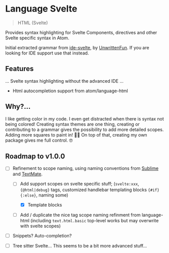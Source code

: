 # Language Svelte

> HTML (Svelte)

Provides syntax highlighting for Svelte Components, directives and other Svelte specific syntax in Atom.

Initial extracted grammar from [ide-svelte](https://github.com/sveltejs/svelte-atom), by [UnwrittenFun](https://github.com/UnwrittenFun). If you are looking for IDE support use that instead.

## Features

... Svelte syntax highlighting without the advanced IDE ...

- Html autocompletion support from atom/language-html

## Why?...

I like getting color in my code. I even get distracted when there is syntax not being colored! Creating syntax themes are one thing, creating or contributing to a grammar gives the possibility to add more detailed scopes. Adding more squares to paint in! 👨‍🎨 On top of that, creating my own package gives me full control. 🤓

## Roadmap to v1.0.0

- [ ] Refinement to scope naming, using naming conventions from [Sublime](https://www.sublimetext.com/docs/3/scope_naming.html) and [TextMate](https://macromates.com/manual/en/language_grammars#naming_conventions).

  - [ ] Add support scopes on svelte specific stuff; (`svelte:xxx`, `{@html|debug}` tags, customized handlebar templating blocks `{#if} {:else}`, naming some)

    - [x] Template blocks

  - [ ] Add / duplicate the nice tag scope naming refinment from language-html (including `text.html.basic` top-level works but may overwrite with svelte scopes)

- [ ] Snippets? Auto-completion?

- [ ] Tree sitter Svelte... This seems to be a bit more advanced stuff...
